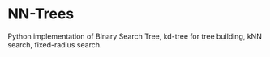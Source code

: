 # NN-Trees

Python implementation of Binary Search Tree, kd-tree for tree building, kNN search, fixed-radius search.
